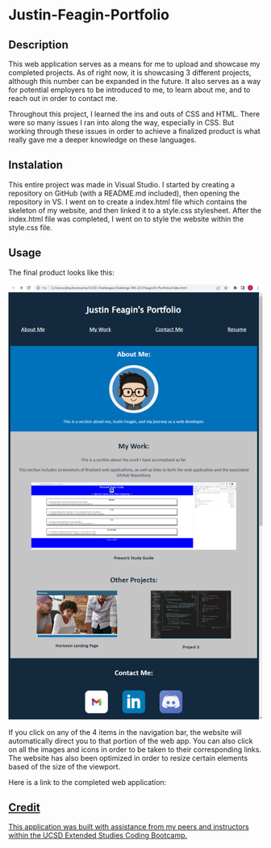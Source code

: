# Justin-Feagin-Portfolio

## Description

This web application serves as a means for me to upload and showcase my completed projects. As of right now, it is showcasing 3 different projects, although this number can be expanded in the future. It also serves as a way for potential employers to be introduced to me, to learn about me, and to reach out in order to contact me.

Throughout this project, I learned the ins and outs of CSS and HTML. There were so many issues I ran into along the way, especially in CSS. But working through these issues in order to achieve a finalized product is what really gave me a deeper knowledge on these languages.

## Instalation

This entire project was made in Visual Studio. I started by creating a repository on GitHub (with a README.md included), then opening the repository in VS. I went on to create a index.html file which contains the skeleton of my website, and then linked it to a style.css stylesheet. After the index.html file was completed, I went on to style the website within the style.css file. 

## Usage

The final product looks like this:

<img src="./Completed-Portfolio-Screenshot.png">

If you click on any of the 4 items in the navigation bar, the website will automatically direct you to that portion of the web app. You can also click on all the images and icons in order to be taken to their corresponding links. The website has also been optimized in order to resize certain elements based of the size of the viewport.

Here is a link to the completed web application: 

<a href="">

## Credit

This application was built with assistance from my peers and instructors within the UCSD Extended Studies Coding Bootcamp.